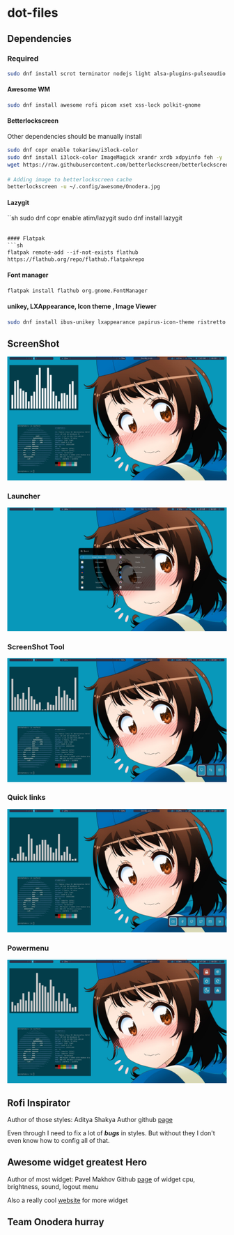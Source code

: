 # dot-files

## Dependencies

### Required
```sh
sudo dnf install scrot terminator nodejs light alsa-plugins-pulseaudio pavucontrol thunar btop gedit ffmpeg-free zsh sqlite
```

#### Awesome WM
```sh
sudo dnf install awesome rofi picom xset xss-lock polkit-gnome
```

#### Betterlockscreen
Other dependencies should be manually install
```sh
sudo dnf copr enable tokariew/i3lock-color
sudo dnf install i3lock-color ImageMagick xrandr xrdb xdpyinfo feh -y
wget https://raw.githubusercontent.com/betterlockscreen/betterlockscreen/main/install.sh -O - -q | sudo bash -s system

# Adding image to betterlockscreen cache
betterlockscreen -u ~/.config/awesome/Onodera.jpg
```

#### Lazygit
``sh
sudo dnf copr enable atim/lazygit
sudo dnf install lazygit
```

#### Flatpak
```sh
flatpak remote-add --if-not-exists flathub https://flathub.org/repo/flathub.flatpakrepo
```
#### Font manager
```sh
flatpak install flathub org.gnome.FontManager
```

#### unikey, LXAppearance, Icon theme , Image Viewer
```sh
sudo dnf install ibus-unikey lxappearance papirus-icon-theme ristretto feh
```

## ScreenShot
![desktop](.ScreenShot/desktop.png)

### Launcher
![launcher](.ScreenShot/rofi_launcher.png)

### ScreenShot Tool
![ScreenShot Tool](.ScreenShot/rofi_screenshot.png)

### Quick links
![Quick links](.ScreenShot/rofi_quicklinks.png)

### Powermenu
![Powermenu](.ScreenShot/rofi_power_menu.png)

## Rofi Inspirator
Author of those styles: Aditya Shakya
Author github [page](https://github.com/adi1090x/rofi)

Even through I need to fix a lot of ___bugs___ in styles. But without they I don't even know how to config all of that.

## Awesome widget greatest Hero
Author of most widget: Pavel Makhov
Github [page](https://github.com/streetturtle/awesome-wm-widgets) of widget cpu, brightness, sound, logout menu

Also a really cool [website](http://pavelmakhov.com/awesome-wm-widgets/) for more widget

## Team Onodera hurray
